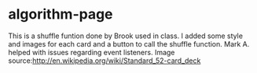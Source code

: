 # algorithm-page
This is a shuffle funtion done by Brook used in class. I added some style and images for each card and a button to call the shuffle function.
Mark A. helped with issues regarding event listeners.
Image source:http://en.wikipedia.org/wiki/Standard_52-card_deck
